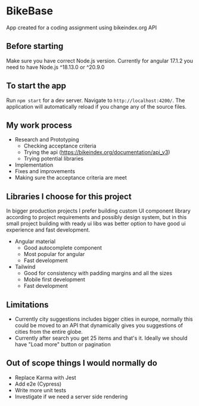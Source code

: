 # BikeBase

App created for a coding assignment using bikeindex.org API

## Before starting

Make sure you have correct Node.js version. Currently for angular 17.1.2 you need to have Node.js ^18.13.0 or ^20.9.0

## To start the app

Run `npm start` for a dev server. Navigate to `http://localhost:4200/`. The application will automatically reload if you change any of the source files.

## My work process

- Research and Prototyping
  - Checking acceptance criteria
  - Trying the api (https://bikeindex.org/documentation/api_v3)
  - Trying potential libraries
- Implementation
- Fixes and improvements
- Making sure the acceptance criteria are meet

## Libraries I choose for this project

In bigger production projects I prefer building custom UI component library according to project requirements and possibly design system, but in this small project building with ready ui libs was better option to have good ui experience and fast development.

- Angular material
  - Good autocomplete component
  - Most popular for angular
  - Fast development
- Tailwind
  - Good for consistency with padding margins and all the sizes
  - Mobile first development
  - Fast development

## Limitations

- Currently city suggestions includes bigger cities in europe, normally this could be moved to an API that dynamically gives you suggestions of cities from the entire globe.
- Currently after search you get 25 items and that's it. Ideally we should have "Load more" button or pagination

## Out of scope things I would normally do

- Replace Karma with Jest
- Add e2e (Cypress)
- Write more unit tests
- Investigate if we need a server side rendering
